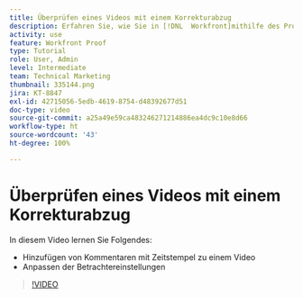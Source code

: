 ```yaml
---
title: Überprüfen eines Videos mit einem Korrekturabzug
description: Erfahren Sie, wie Sie in [!DNL  Workfront]mithilfe des Proofings die Betrachtereinstellungen anpassen und mit Zeitstempel versehene Kommentare zu einem Video hinzufügen können.
activity: use
feature: Workfront Proof
type: Tutorial
role: User, Admin
level: Intermediate
team: Technical Marketing
thumbnail: 335144.png
jira: KT-8847
exl-id: 42715056-5edb-4619-8754-d48392677d51
doc-type: video
source-git-commit: a25a49e59ca483246271214886ea4dc9c10e8d66
workflow-type: ht
source-wordcount: '43'
ht-degree: 100%

---
```


# Überprüfen eines Videos mit einem Korrekturabzug

In diesem Video lernen Sie Folgendes:

* Hinzufügen von Kommentaren mit Zeitstempel zu einem Video
* Anpassen der Betrachtereinstellungen

>[!VIDEO](https://video.tv.adobe.com/v/335144/?quality=12&learn=on)

<!--
## Learn more
* Review a video proof
-->
